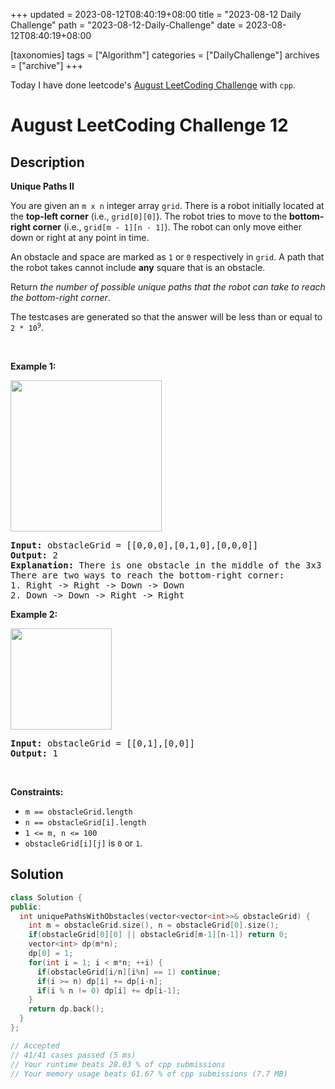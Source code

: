 +++
updated = 2023-08-12T08:40:19+08:00
title = "2023-08-12 Daily Challenge"
path = "2023-08-12-Daily-Challenge"
date = 2023-08-12T08:40:19+08:00

[taxonomies]
tags = ["Algorithm"]
categories = ["DailyChallenge"]
archives = ["archive"]
+++

Today I have done leetcode's [August LeetCoding Challenge](https://leetcode.com/problems/unique-paths-ii/) with `cpp`.

<!-- more -->

# August LeetCoding Challenge 12

## Description

**Unique Paths II**

<p>You are given an <code>m x n</code> integer array <code>grid</code>. There is a robot initially located at the <b>top-left corner</b> (i.e., <code>grid[0][0]</code>). The robot tries to move to the <strong>bottom-right corner</strong> (i.e., <code>grid[m - 1][n - 1]</code>). The robot can only move either down or right at any point in time.</p>

<p>An obstacle and space are marked as <code>1</code> or <code>0</code> respectively in <code>grid</code>. A path that the robot takes cannot include <strong>any</strong> square that is an obstacle.</p>

<p>Return <em>the number of possible unique paths that the robot can take to reach the bottom-right corner</em>.</p>

<p>The testcases are generated so that the answer will be less than or equal to <code>2 * 10<sup>9</sup></code>.</p>

<p>&nbsp;</p>
<p><strong class="example">Example 1:</strong></p>
<img alt="" src="https://assets.leetcode.com/uploads/2020/11/04/robot1.jpg" style="width: 242px; height: 242px;" />
<pre>
<strong>Input:</strong> obstacleGrid = [[0,0,0],[0,1,0],[0,0,0]]
<strong>Output:</strong> 2
<strong>Explanation:</strong> There is one obstacle in the middle of the 3x3 grid above.
There are two ways to reach the bottom-right corner:
1. Right -&gt; Right -&gt; Down -&gt; Down
2. Down -&gt; Down -&gt; Right -&gt; Right
</pre>

<p><strong class="example">Example 2:</strong></p>
<img alt="" src="https://assets.leetcode.com/uploads/2020/11/04/robot2.jpg" style="width: 162px; height: 162px;" />
<pre>
<strong>Input:</strong> obstacleGrid = [[0,1],[0,0]]
<strong>Output:</strong> 1
</pre>

<p>&nbsp;</p>
<p><strong>Constraints:</strong></p>

<ul>
	<li><code>m == obstacleGrid.length</code></li>
	<li><code>n == obstacleGrid[i].length</code></li>
	<li><code>1 &lt;= m, n &lt;= 100</code></li>
	<li><code>obstacleGrid[i][j]</code> is <code>0</code> or <code>1</code>.</li>
</ul>


## Solution

``` cpp
class Solution {
public:
  int uniquePathsWithObstacles(vector<vector<int>>& obstacleGrid) {
    int m = obstacleGrid.size(), n = obstacleGrid[0].size();
    if(obstacleGrid[0][0] || obstacleGrid[m-1][n-1]) return 0;
    vector<int> dp(m*n);
    dp[0] = 1;
    for(int i = 1; i < m*n; ++i) {
      if(obstacleGrid[i/n][i%n] == 1) continue;
      if(i >= n) dp[i] += dp[i-n];
      if(i % n != 0) dp[i] += dp[i-1];
    }
    return dp.back();
  }
};

// Accepted
// 41/41 cases passed (5 ms)
// Your runtime beats 28.03 % of cpp submissions
// Your memory usage beats 61.67 % of cpp submissions (7.7 MB)
```
